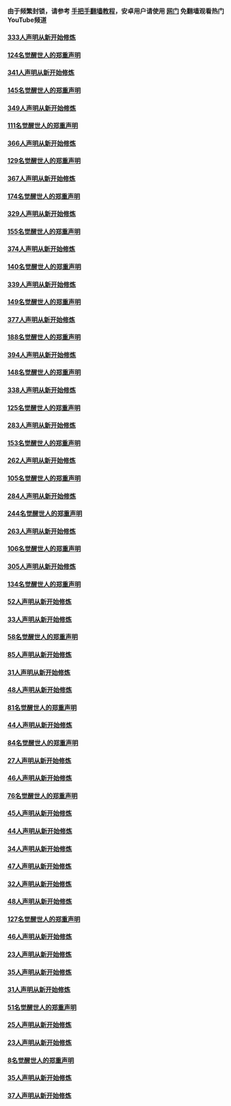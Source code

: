 #### 由于频繁封锁，请参考 [手把手翻墙教程](https://github.com/gfw-breaker/guides/wiki/)，安卓用户请使用 [网门](https://github.com/gfw-breaker/nogfw/blob/master/dl.md?t=06290601) 免翻墙观看热门YouTube频道 

#### [333人声明从新开始修炼](../pages/91/427525.md?t=06290601) 

#### [124名觉醒世人的郑重声明](../pages/91/427524.md?t=06290601) 

#### [341人声明从新开始修炼](../pages/91/427255.md?t=06290601) 

#### [145名觉醒世人的郑重声明](../pages/91/427254.md?t=06290601) 

#### [349人声明从新开始修炼](../pages/91/426969.md?t=06290601) 

#### [111名觉醒世人的郑重声明](../pages/91/426968.md?t=06290601) 

#### [366人声明从新开始修炼](../pages/91/426737.md?t=06290601) 

#### [129名觉醒世人的郑重声明](../pages/91/426736.md?t=06290601) 

#### [367人声明从新开始修炼](../pages/91/426421.md?t=06290601) 

#### [174名觉醒世人的郑重声明](../pages/91/426420.md?t=06290601) 

#### [329人声明从新开始修炼](../pages/91/426139.md?t=06290601) 

#### [155名觉醒世人的郑重声明](../pages/91/426138.md?t=06290601) 

#### [374人声明从新开始修炼](../pages/91/425811.md?t=06290601) 

#### [140名觉醒世人的郑重声明](../pages/91/425810.md?t=06290601) 

#### [339人声明从新开始修炼](../pages/91/425690.md?t=06290601) 

#### [149名觉醒世人的郑重声明](../pages/91/425689.md?t=06290601) 

#### [377人声明从新开始修炼](../pages/91/424867.md?t=06290601) 

#### [188名觉醒世人的郑重声明](../pages/91/424866.md?t=06290601) 

#### [394人声明从新开始修炼](../pages/91/423914.md?t=06290601) 

#### [148名觉醒世人的郑重声明](../pages/91/423913.md?t=06290601) 

#### [338人声明从新开始修炼](../pages/91/423540.md?t=06290601) 

#### [125名觉醒世人的郑重声明](../pages/91/423539.md?t=06290601) 

#### [283人声明从新开始修炼](../pages/91/423296.md?t=06290601) 

#### [153名觉醒世人的郑重声明](../pages/91/423295.md?t=06290601) 

#### [262人声明从新开始修炼](../pages/91/423004.md?t=06290601) 

#### [105名觉醒世人的郑重声明](../pages/91/423003.md?t=06290601) 

#### [284人声明从新开始修炼](../pages/91/422707.md?t=06290601) 

#### [244名觉醒世人的郑重声明](../pages/91/422706.md?t=06290601) 

#### [263人声明从新开始修炼](../pages/91/422553.md?t=06290601) 

#### [106名觉醒世人的郑重声明](../pages/91/422552.md?t=06290601) 

#### [305人声明从新开始修炼](../pages/91/422153.md?t=06290601) 

#### [134名觉醒世人的郑重声明](../pages/91/422152.md?t=06290601) 

#### [52人声明从新开始修炼](../pages/91/421846.md?t=06290601) 

#### [33人声明从新开始修炼](../pages/91/421804.md?t=06290601) 

#### [58名觉醒世人的郑重声明](../pages/91/421845.md?t=06290601) 

#### [85人声明从新开始修炼](../pages/91/421769.md?t=06290601) 

#### [31人声明从新开始修炼](../pages/91/421763.md?t=06290601) 

#### [48人声明从新开始修炼](../pages/91/421605.md?t=06290601) 

#### [81名觉醒世人的郑重声明](../pages/91/421656.md?t=06290601) 

#### [44人声明从新开始修炼](../pages/91/421544.md?t=06290601) 

#### [84名觉醒世人的郑重声明](../pages/91/421543.md?t=06290601) 

#### [27人声明从新开始修炼](../pages/91/421465.md?t=06290601) 

#### [46人声明从新开始修炼](../pages/91/421454.md?t=06290601) 

#### [76名觉醒世人的郑重声明](../pages/91/421453.md?t=06290601) 

#### [45人声明从新开始修炼](../pages/91/421452.md?t=06290601) 

#### [44人声明从新开始修炼](../pages/91/421422.md?t=06290601) 

#### [34人声明从新开始修炼](../pages/91/421322.md?t=06290601) 

#### [47人声明从新开始修炼](../pages/91/421264.md?t=06290601) 

#### [32人声明从新开始修炼](../pages/91/421225.md?t=06290601) 

#### [48人声明从新开始修炼](../pages/91/421202.md?t=06290601) 

#### [127名觉醒世人的郑重声明](../pages/91/421224.md?t=06290601) 

#### [46人声明从新开始修炼](../pages/91/421203.md?t=06290601) 

#### [23人声明从新开始修炼](../pages/91/421138.md?t=06290601) 

#### [35人声明从新开始修炼](../pages/91/421122.md?t=06290601) 

#### [31人声明从新开始修炼](../pages/91/421081.md?t=06290601) 

#### [51名觉醒世人的郑重声明](../pages/91/421080.md?t=06290601) 

#### [25人声明从新开始修炼](../pages/91/421020.md?t=06290601) 

#### [23人声明从新开始修炼](../pages/91/420884.md?t=06290601) 

#### [8名觉醒世人的郑重声明](../pages/91/420883.md?t=06290601) 

#### [35人声明从新开始修炼](../pages/91/420809.md?t=06290601) 

#### [37人声明从新开始修炼](../pages/91/420766.md?t=06290601) 


